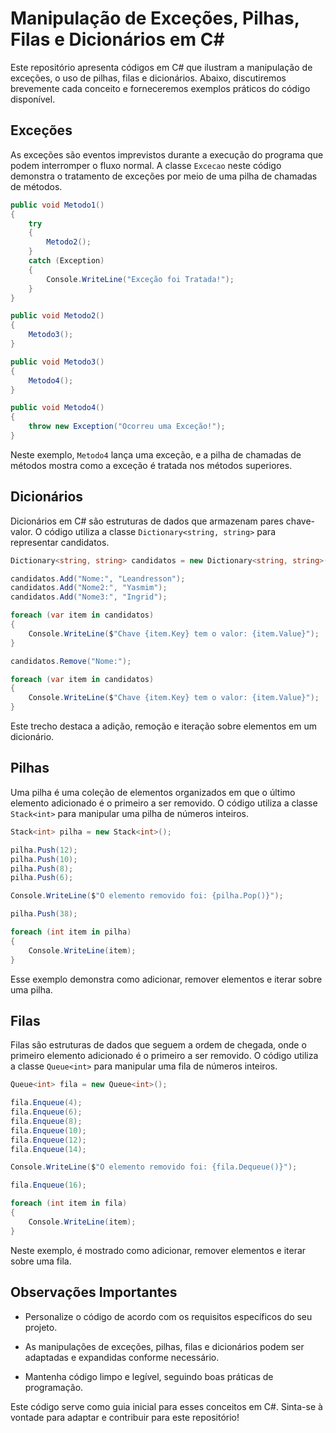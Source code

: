 # Manipulação de Exceções, Pilhas, Filas e Dicionários em C#

Este repositório apresenta códigos em C# que ilustram a manipulação de exceções, o uso de pilhas, filas e dicionários. Abaixo, discutiremos brevemente cada conceito e forneceremos exemplos práticos do código disponível.

## Exceções

As exceções são eventos imprevistos durante a execução do programa que podem interromper o fluxo normal. A classe `Excecao` neste código demonstra o tratamento de exceções por meio de uma pilha de chamadas de métodos.

```csharp
public void Metodo1()
{
    try
    {
        Metodo2();
    }
    catch (Exception)
    {
        Console.WriteLine("Exceção foi Tratada!");
    }
}

public void Metodo2()
{
    Metodo3();
}

public void Metodo3()
{
    Metodo4();
}

public void Metodo4()
{
    throw new Exception("Ocorreu uma Exceção!");
}
```

Neste exemplo, `Metodo4` lança uma exceção, e a pilha de chamadas de métodos mostra como a exceção é tratada nos métodos superiores.

## Dicionários

Dicionários em C# são estruturas de dados que armazenam pares chave-valor. O código utiliza a classe `Dictionary<string, string>` para representar candidatos.

```csharp
Dictionary<string, string> candidatos = new Dictionary<string, string>();

candidatos.Add("Nome:", "Leandresson");
candidatos.Add("Nome2:", "Yasmim");
candidatos.Add("Nome3:", "Ingrid");

foreach (var item in candidatos)
{
    Console.WriteLine($"Chave {item.Key} tem o valor: {item.Value}");
}

candidatos.Remove("Nome:");

foreach (var item in candidatos)
{
    Console.WriteLine($"Chave {item.Key} tem o valor: {item.Value}");
}
```

Este trecho destaca a adição, remoção e iteração sobre elementos em um dicionário.

## Pilhas

Uma pilha é uma coleção de elementos organizados em que o último elemento adicionado é o primeiro a ser removido. O código utiliza a classe `Stack<int>` para manipular uma pilha de números inteiros.

```csharp
Stack<int> pilha = new Stack<int>();

pilha.Push(12);
pilha.Push(10);
pilha.Push(8);
pilha.Push(6);

Console.WriteLine($"O elemento removido foi: {pilha.Pop()}");

pilha.Push(38);

foreach (int item in pilha)
{
    Console.WriteLine(item);
}
```

Esse exemplo demonstra como adicionar, remover elementos e iterar sobre uma pilha.

## Filas

Filas são estruturas de dados que seguem a ordem de chegada, onde o primeiro elemento adicionado é o primeiro a ser removido. O código utiliza a classe `Queue<int>` para manipular uma fila de números inteiros.

```csharp
Queue<int> fila = new Queue<int>();

fila.Enqueue(4);
fila.Enqueue(6);
fila.Enqueue(8);
fila.Enqueue(10);
fila.Enqueue(12);
fila.Enqueue(14);

Console.WriteLine($"O elemento removido foi: {fila.Dequeue()}");

fila.Enqueue(16);

foreach (int item in fila)
{
    Console.WriteLine(item);
}
```

Neste exemplo, é mostrado como adicionar, remover elementos e iterar sobre uma fila.

## Observações Importantes

- Personalize o código de acordo com os requisitos específicos do seu projeto.
  
- As manipulações de exceções, pilhas, filas e dicionários podem ser adaptadas e expandidas conforme necessário.

- Mantenha código limpo e legível, seguindo boas práticas de programação.

Este código serve como guia inicial para esses conceitos em C#. Sinta-se à vontade para adaptar e contribuir para este repositório!
